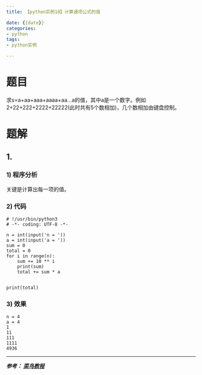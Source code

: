 ```yaml
---
title: 【python实例18】计算通项公式的值

date: {{date}}
categories:
- python
tags:
- python实例

---
```

# 题目
求s=a+aa+aaa+aaaa+aa...a的值，其中a是一个数字。例如2+22+222+2222+22222(此时共有5个数相加)，几个数相加由键盘控制。

# 题解
## 1.
### 1) 程序分析
关键是计算出每一项的值。
### 2) 代码

```
# !/usr/bin/python3
# -*- coding: UTF-8 -*-

n = int(input('n = '))
a = int(input('a = '))
sum = 0
total = 0
for i in range(n):
    sum += 10 ** i
    print(sum)
    total += sum * a


print(total)

```

### 3) 效果
```
n = 4
a = 4
1
11
111
1111
4936
```


---
***参考：
[菜鸟教程](https://www.runoob.com/python/python-100-examples.html)***
